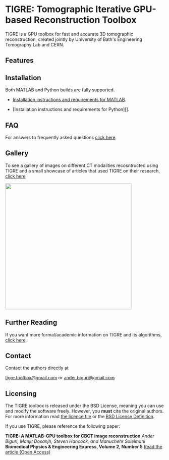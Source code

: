 TIGRE: Tomographic Iterative GPU-based Reconstruction Toolbox
======

TIGRE is a GPU toolbox for fast and accurate 3D tomographic 
reconstruction, created jointly by University of Bath's Engineering Tomography Lab and CERN. 







## Features

## Installation

Both MATLAB and Python builds are fully supported.

- [Installation instructions and requirements for MATLAB](Frontispiece/MATLAB_installation.md).

- [Installation instructions and requirements for Python][].

## FAQ

For answers to frequently asked questions [click here](Frontispiece/FAQ.md).

## Gallery

To see a gallery of images on different CT modalities recosntructed using TIGRE and a small showcase of articles that used TIGRE on their research, [click here](Frontispiece/Gallery.md)

<img src="(https://raw.githubusercontent.com/AnderBiguri/PhDThesis/master/Applications/randofull.png)" width="400" height="400">



## Further Reading

If you want more formal/academic information on TIGRE and its algorithms, [click here](Frontispiece/Further_reading.md).

## Contact

Contact the authors directly at

[tigre.toolbox@gmail.com](mailto:tigre.toolbox@gmail.com) or [ander.biguri@gmail.com](mailto:ander.biguri@gmail.com)

## Licensing

The TIGRE toolbox is released under the BSD License, meaning you can use and modify 
the software freely. However, you **must** cite the original authors.
For more information read [the licence file][1] or the [BSD License Definition][2].

If you use TIGRE, please reference the following paper:

**TIGRE: A MATLAB-GPU toolbox for CBCT image reconstruction**
*Ander Biguri, Manjit Dosanjh, Steven Hancock, and Manuchehr Soleimani*
**Biomedical Physics & Engineering Express, Volume 2, Number 5**
[Read the article (Open Access)][3]

[1]: LICENSE.txt
[2]: http://www.linfo.org/bsdlicense.html
[3]: http://iopscience.iop.org/article/10.1088/2057-1976/2/5/055010
